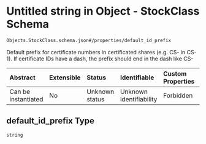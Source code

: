 # Untitled string in Object - StockClass Schema

```txt
Objects.StockClass.schema.json#/properties/default_id_prefix
```

Default prefix for certificate numbers in certificated shares (e.g. CS- in CS-1). If certificate IDs have a dash, the prefix should end in the dash like CS-

| Abstract            | Extensible | Status         | Identifiable            | Custom Properties | Additional Properties | Access Restrictions | Defined In                                                                          |
| :------------------ | :--------- | :------------- | :---------------------- | :---------------- | :-------------------- | :------------------ | :---------------------------------------------------------------------------------- |
| Can be instantiated | No         | Unknown status | Unknown identifiability | Forbidden         | Allowed               | none                | [StockClass.schema.json*](../objects/StockClass.schema.json "open original schema") |

## default_id_prefix Type

`string`
